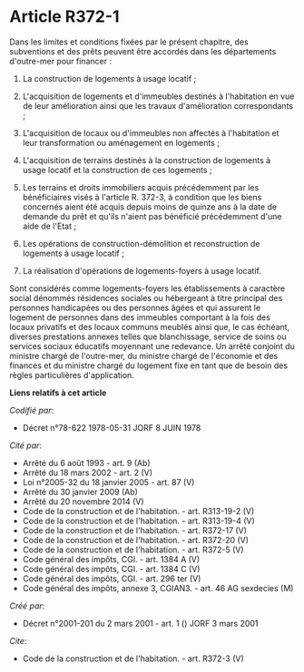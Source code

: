 # Article R372-1

Dans les limites et conditions fixées par le présent chapitre, des subventions et des prêts peuvent être accordés dans les
départements d'outre-mer pour financer :

1. La construction de logements à usage locatif ;

2. L'acquisition de logements et d'immeubles destinés à l'habitation en vue de leur amélioration ainsi que les travaux
d'amélioration correspondants ;

3. L'acquisition de locaux ou d'immeubles non affectés à l'habitation et leur transformation ou aménagement en logements ;

4. L'acquisition de terrains destinés à la construction de logements à usage locatif et la construction de ces logements ;

5. Les terrains et droits immobiliers acquis précédemment par les bénéficiaires visés à l'article R. 372-3, à condition que
les biens concernés aient été acquis depuis moins de quinze ans à la date de demande du prêt et qu'ils n'aient pas bénéficié
précédemment d'une aide de l'Etat ;

6. Les opérations de construction-démolition et reconstruction de logements à usage locatif ;

7. La réalisation d'opérations de logements-foyers à usage locatif.

Sont considérés comme logements-foyers les établissements à caractère social dénommés résidences sociales ou hébergeant à
titre principal des personnes handicapées ou des personnes âgées et qui assurent le logement de personnes dans des immeubles
comportant à la fois des locaux privatifs et des locaux communs meublés ainsi que, le cas échéant, diverses prestations
annexes telles que blanchissage, service de soins ou services sociaux éducatifs moyennant une redevance. Un arrêté conjoint
du ministre chargé de l'outre-mer, du ministre chargé de l'économie et des finances et du ministre chargé du logement fixe en
tant que de besoin des règles particulières d'application.

**Liens relatifs à cet article**

_Codifié par_:

  - Décret n°78-622 1978-05-31 JORF 8 JUIN 1978

_Cité par_:

  - Arrêté du 6 août 1993 - art. 9 (Ab)
  - Arrêté du 18 mars 2002 - art. 2 (V)
  - Loi n°2005-32 du 18 janvier 2005 - art. 87 (V)
  - Arrêté du 30 janvier 2009 (Ab)
  - Arrêté du 20 novembre 2014 (V)
  - Code de la construction et de l'habitation. - art. R313-19-2 (V)
  - Code de la construction et de l'habitation. - art. R313-19-4 (V)
  - Code de la construction et de l'habitation. - art. R372-17 (V)
  - Code de la construction et de l'habitation. - art. R372-20 (V)
  - Code de la construction et de l'habitation. - art. R372-5 (V)
  - Code général des impôts, CGI. - art. 1384 A (V)
  - Code général des impôts, CGI. - art. 1384 C (V)
  - Code général des impôts, CGI. - art. 296 ter (V)
  - Code général des impôts, annexe 3, CGIAN3. - art. 46 AG sexdecies (M)

_Créé par_:

  - Décret n°2001-201 du 2 mars 2001 - art. 1 () JORF 3 mars 2001

_Cite_:

  - Code de la construction et de l'habitation. - art. R372-3 (V)
